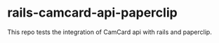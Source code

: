 # rails-camcard-api-paperclip
This repo tests the integration of CamCard api with rails and paperclip.
